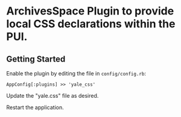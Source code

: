 ArchivesSpace Plugin to provide local CSS declarations within the PUI.
===============

## Getting Started

Enable the plugin by editing the file in `config/config.rb`:

    AppConfig[:plugins] >> 'yale_css'

Update the "yale.css" file as desired.

Restart the application.
